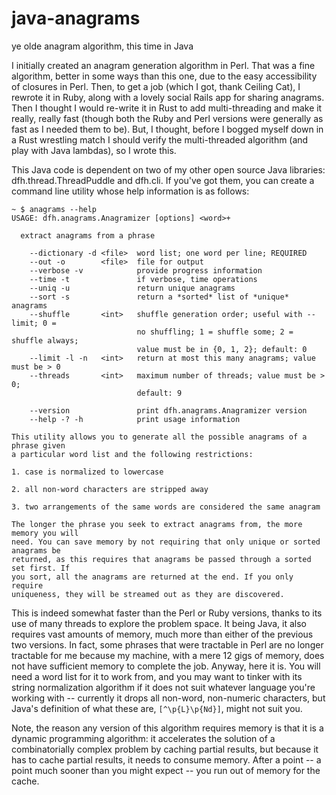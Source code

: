 # java-anagrams
ye olde anagram algorithm, this time in Java

I initially created an anagram generation algorithm in Perl. That was a fine algorithm, better
in some ways than this one, due to the easy accessibility of closures in Perl. Then, to get a
job (which I got, thank Ceiling Cat), I rewrote it in Ruby, along with a lovely social Rails app for
sharing anagrams. Then I thought I would re-write it in Rust to add multi-threading and make it really,
really fast (though both the Ruby and Perl versions were generally as fast as I needed them to be). But,
I thought, before I bogged myself down in a Rust wrestling match I should verify the multi-threaded
algorithm (and play with Java lambdas), so I wrote this.

This Java code is dependent on two of my other open source Java libraries: dfh.thread.ThreadPuddle and
dfh.cli. If you've got them, you can create a command line utility whose help information is as follows:

```
~ $ anagrams --help
USAGE: dfh.anagrams.Anagramizer [options] <word>+

  extract anagrams from a phrase

    --dictionary -d <file>  word list; one word per line; REQUIRED
    --out -o        <file>  file for output
    --verbose -v            provide progress information
    --time -t               if verbose, time operations
    --uniq -u               return unique anagrams
    --sort -s               return a *sorted* list of *unique* anagrams
    --shuffle       <int>   shuffle generation order; useful with --limit; 0 =
                            no shuffling; 1 = shuffle some; 2 = shuffle always; 
                            value must be in {0, 1, 2}; default: 0
    --limit -l -n   <int>   return at most this many anagrams; value must be > 0
    --threads       <int>   maximum number of threads; value must be > 0;
                            default: 9

    --version               print dfh.anagrams.Anagramizer version
    --help -? -h            print usage information

This utility allows you to generate all the possible anagrams of a phrase given 
a particular word list and the following restrictions:

1. case is normalized to lowercase

2. all non-word characters are stripped away

3. two arrangements of the same words are considered the same anagram

The longer the phrase you seek to extract anagrams from, the more memory you will
need. You can save memory by not requiring that only unique or sorted anagrams be
returned, as this requires that anagrams be passed through a sorted set first. If
you sort, all the anagrams are returned at the end. If you only require 
uniqueness, they will be streamed out as they are discovered.
```

This is indeed somewhat faster than the Perl or Ruby versions, thanks to its use of
many threads to explore the problem space. It being Java, it also requires vast
amounts of memory, much more than either of the previous two versions. In fact, some
phrases that were tractable in Perl are no longer tractable for me because my machine,
with a mere 12 gigs of memory, does not have sufficient memory to complete the job.
Anyway, here it is. You will need a word list for it to work from, and you may want
to tinker with its string normalization algorithm if it does not suit whatever
language you're working with -- currently it drops all non-word, non-numeric characters, but
Java's definition of what these are, `[^\p{L}\p{Nd}]`, might not suit you.

Note, the reason any version of this algorithm requires memory is that it is a dynamic
programming algorithm: it accelerates the solution of a combinatorially complex problem
by caching partial results, but because it has to cache partial results, it needs to
consume memory. After a point -- a point much sooner than you might expect -- you run out
of memory for the cache.

